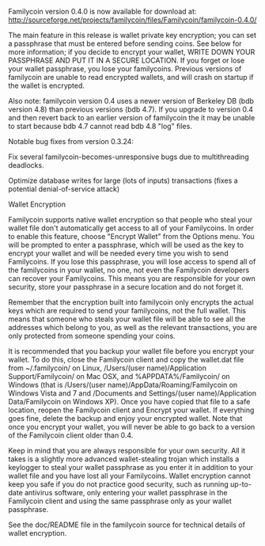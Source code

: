 Familycoin version 0.4.0 is now available for download at:
http://sourceforge.net/projects/familycoin/files/Familycoin/familycoin-0.4.0/

The main feature in this release is wallet private key encryption;
you can set a passphrase that must be entered before sending coins.
See below for more information; if you decide to encrypt your wallet,
WRITE DOWN YOUR PASSPHRASE AND PUT IT IN A SECURE LOCATION. If you
forget or lose your wallet passphrase, you lose your familycoins.
Previous versions of familycoin are unable to read encrypted wallets,
and will crash on startup if the wallet is encrypted.

Also note: familycoin version 0.4 uses a newer version of Berkeley DB
(bdb version 4.8) than previous versions (bdb 4.7). If you upgrade
to version 0.4 and then revert back to an earlier version of familycoin
the it may be unable to start because bdb 4.7 cannot read bdb 4.8
"log" files.


Notable bug fixes from version 0.3.24:

Fix several familycoin-becomes-unresponsive bugs due to multithreading
deadlocks.

Optimize database writes for large (lots of inputs) transactions
(fixes a potential denial-of-service attack)


Wallet Encryption

Familycoin supports native wallet encryption so that people who steal your
wallet file don't automatically get access to all of your Familycoins.
In order to enable this feature, choose "Encrypt Wallet" from the
Options menu.  You will be prompted to enter a passphrase, which
will be used as the key to encrypt your wallet and will be needed
every time you wish to send Familycoins.  If you lose this passphrase,
you will lose access to spend all of the familycoins in your wallet,
no one, not even the Familycoin developers can recover your Familycoins.
This means you are responsible for your own security, store your
passphrase in a secure location and do not forget it.

Remember that the encryption built into familycoin only encrypts the
actual keys which are required to send your familycoins, not the full
wallet.  This means that someone who steals your wallet file will
be able to see all the addresses which belong to you, as well as the
relevant transactions, you are only protected from someone spending
your coins.

It is recommended that you backup your wallet file before you
encrypt your wallet.  To do this, close the Familycoin client and
copy the wallet.dat file from ~/.familycoin/ on Linux, /Users/(user
name)/Application Support/Familycoin/ on Mac OSX, and %APPDATA%/Familycoin/
on Windows (that is /Users/(user name)/AppData/Roaming/Familycoin on
Windows Vista and 7 and /Documents and Settings/(user name)/Application
Data/Familycoin on Windows XP).  Once you have copied that file to a
safe location, reopen the Familycoin client and Encrypt your wallet.
If everything goes fine, delete the backup and enjoy your encrypted
wallet.  Note that once you encrypt your wallet, you will never be
able to go back to a version of the Familycoin client older than 0.4.

Keep in mind that you are always responsible for your own security.
All it takes is a slightly more advanced wallet-stealing trojan which
installs a keylogger to steal your wallet passphrase as you enter it
in addition to your wallet file and you have lost all your Familycoins.
Wallet encryption cannot keep you safe if you do not practice
good security, such as running up-to-date antivirus software, only
entering your wallet passphrase in the Familycoin client and using the
same passphrase only as your wallet passphrase.

See the doc/README file in the familycoin source for technical details
of wallet encryption.
